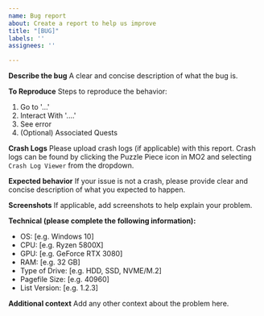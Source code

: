 ```yaml
---
name: Bug report
about: Create a report to help us improve
title: "[BUG]"
labels: ''
assignees: ''

---
```


**Describe the bug**
A clear and concise description of what the bug is.

**To Reproduce**
Steps to reproduce the behavior:
1. Go to '...'
2. Interact With '....'
3. See error
4. (Optional) Associated Quests

**Crash Logs**
Please upload crash logs (if applicable) with this report. Crash logs can be found by clicking the Puzzle Piece icon in MO2 and selecting `Crash Log Viewer` from the dropdown.

**Expected behavior**
If your issue is not a crash, please provide clear and concise description of what you expected to happen.

**Screenshots**
If applicable, add screenshots to help explain your problem.

**Technical (please complete the following information):**
 - OS: [e.g. Windows 10]
 - CPU: [e.g. Ryzen 5800X]
 - GPU: [e.g. GeForce RTX 3080]
 - RAM: [e.g. 32 GB]
 - Type of Drive: [e.g. HDD, SSD, NVME/M.2]
 - Pagefile Size: [e.g. 40960]
 - List Version: [e.g. 1.2.3]

**Additional context**
Add any other context about the problem here.

